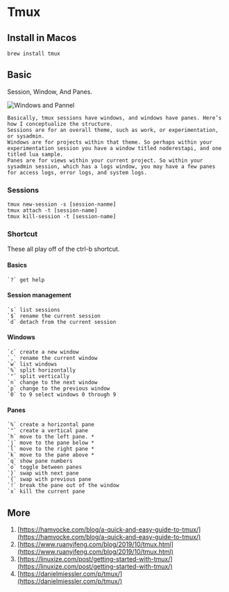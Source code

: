 # Tmux 

## Install in Macos

```shell
brew install tmux
```

## Basic

Session, Window, And Panes.

![Windows and Pannel](https://media.beehiiv.com/cdn-cgi/image/fit=scale-down,format=auto,onerror=redirect,quality=80/uploads/asset/file/f2a2b9f8-d7d9-4ebe-90e8-5551b1c27e99/tmuxnesting.png)

    Basically, tmux sessions have windows, and windows have panes. Here’s how I conceptualize the structure.
    Sessions are for an overall theme, such as work, or experimentation, or sysadmin.
    Windows are for projects within that theme. So perhaps within your experimentation session you have a window titled noderestapi, and one titled lua sample.
    Panes are for views within your current project. So within your sysadmin session, which has a logs window, you may have a few panes for access logs, error logs, and system logs.
    
### Sessions

```shell
tmux new-session -s [session-nanme]
tmux attach -t [session-name]
tmux kill-session -t [session-name]
```
### Shortcut

These all play off of the ctrl-b shortcut.

#### Basics

    `?` get help

#### Session management

    `s` list sessions
    `$` rename the current session
    `d` detach from the current session

#### Windows

    `c` create a new window
    `,` rename the current window
    `w` list windows
    `%` split horizontally
    `"` split vertically
    `n` change to the next window
    `p` change to the previous window
    `0` to 9 select windows 0 through 9

#### Panes

    `%` create a horizontal pane
    `"` create a vertical pane
    `h` move to the left pane. *
    `j` move to the pane below *
    `l` move to the right pane *
    `k` move to the pane above *
    `q` show pane numbers
    `o` toggle between panes
    `}` swap with next pane
    `{` swap with previous pane
    `!` break the pane out of the window
    `x` kill the current pane

## More

1. [https://hamvocke.com/blog/a-quick-and-easy-guide-to-tmux/](https://hamvocke.com/blog/a-quick-and-easy-guide-to-tmux/)
2. [https://www.ruanyifeng.com/blog/2019/10/tmux.html](https://www.ruanyifeng.com/blog/2019/10/tmux.html)
3. [https://linuxize.com/post/getting-started-with-tmux/](https://linuxize.com/post/getting-started-with-tmux/)
4. [https://danielmiessler.com/p/tmux/](https://danielmiessler.com/p/tmux/)

